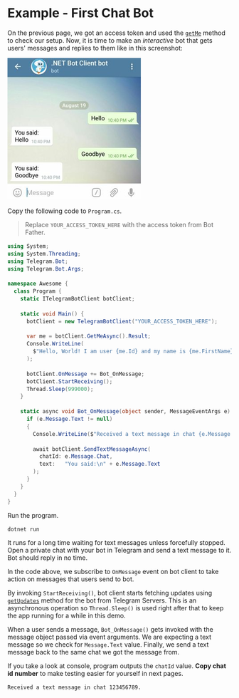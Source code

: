# Example - First Chat Bot

On the previous page, we got an access token and used the [`getMe`] method to check our setup.
Now, it is time to make an _interactive_ bot that gets users' messages and replies to them like in this screenshot:

![Example Image](docs/shot-example_bot.jpg)

Copy the following code to `Program.cs`.

> Replace `YOUR_ACCESS_TOKEN_HERE` with the access token from Bot Father.

```c#
using System;
using System.Threading;
using Telegram.Bot;
using Telegram.Bot.Args;

namespace Awesome {
  class Program {
    static ITelegramBotClient botClient;

    static void Main() {
      botClient = new TelegramBotClient("YOUR_ACCESS_TOKEN_HERE");

      var me = botClient.GetMeAsync().Result;
      Console.WriteLine(
        $"Hello, World! I am user {me.Id} and my name is {me.FirstName}."
      );

      botClient.OnMessage += Bot_OnMessage;
      botClient.StartReceiving();
      Thread.Sleep(999000);
    }

    static async void Bot_OnMessage(object sender, MessageEventArgs e) {
      if (e.Message.Text != null)
      {
        Console.WriteLine($"Received a text message in chat {e.Message.Chat.Id}.");

        await botClient.SendTextMessageAsync(
          chatId: e.Message.Chat,
          text:   "You said:\n" + e.Message.Text
        );
      }
    }
  }
}
```

Run the program.

```bash
dotnet run
```

It runs for a long time waiting for text messages unless forcefully stopped. Open a private chat with your bot in
Telegram and send a text message to it. Bot should reply in no time.

In the code above, we subscribe to `OnMessage` event on bot client to take action on messages that users send to bot.

By invoking `StartReceiving()`, bot client starts fetching updates using [`getUpdates`] method for the bot
from Telegram Servers. This is an asynchronous operation so `Thread.Sleep()` is used right after that
to keep the app running for a while in this demo.

When a user sends a message, `Bot_OnMessage()` gets invoked with the message object passed via event arguments.
We are expecting a text message so we check for `Message.Text` value.
Finally, we send a text message back to the same chat we got the message from.

If you take a look at console, program outputs the `chatId` value. **Copy chat id number** to make testing easier
for yourself in next pages.

```text
Received a text message in chat 123456789.
```

[`getMe`]: https://core.telegram.org/bots/api#getme
[`getUpdates`]: https://core.telegram.org/bots/api#getupdates
